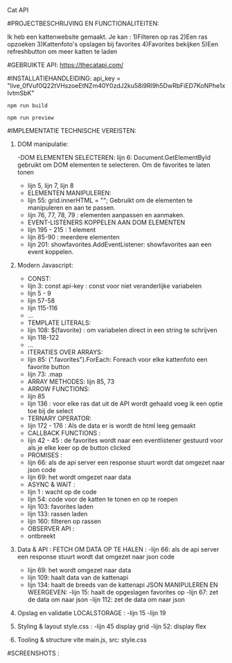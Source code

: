 Cat API

#PROJECTBESCHRIJVING EN FUNCTIONALITEITEN: 

Ik heb een kattenwebsite gemaakt. 
Je kan : 
1)Filteren op ras 
2)Een ras opzoeken
3)Kattenfoto's opslagen bij favorites 
4)Favorites bekijken
5)Een refreshbutton om meer katten te laden

#GEBRUIKTE API:
https://thecatapi.com/ 

#INSTALLATIEHANDLEIDING: 
api_key = "live_0fVuf0Q22tVHszoeEtNZm40Y0zdJ2ku58i9Rl9h5DwRbFiED7KoNPhe1xIvtmSbK" 

    npm run build

    npm run preview


#IMPLEMENTATIE TECHNISCHE VEREISTEN: 
1) DOM manipulatie:
   
   -DOM ELEMENTEN SELECTEREN:
    lijn 6: Document.GetElementById gebruikt om DOM elementen te selecteren. Om de favorites te laten tonen
   - lijn 5, lijn 7, lijn 8
   - ELEMENTEN MANIPULEREN: 
   -  lijn 55: grid.innerHTML = ""; Gebruikt om de elementen te manipuleren en aan te passen.
   -  lijn 76, 77, 78, 79 : elementen aanpassen en aanmaken.
   -  EVENT-LISTENERS KOPPELEN AAN DOM ELEMENTEN
   -  lijn 195 - 215 : 1 element
   -  lijn 85-90 : meerdere elementen 
   - lijn 201: showfavorites.AddEventListener: showfavorites aan een event koppelen.

3) Modern Javascript:
   - CONST:
   - lijn 3: const api-key : const voor niet veranderlijke variabelen
   - lijn 5 - 9
   - lijn 57-58
   - lijn 115-116
   - ...
   - TEMPLATE LITERALS:
   - lijn 108: ${favorite} : om variabelen direct in een string te schrijven
   - lijn 118-122
   - ... 
   - ITERATIES OVER ARRAYS:
   - lijn 85: (".favorites").ForEach: Foreach voor elke kattenfoto een favorite button
   - lijn 73: .map
   - ARRAY METHODES: lijn 85, 73
   - ARROW FUNCTIONS:
   - lijn 85
   - lijn 136 : voor elke ras dat uit de API wordt gehaald voeg ik een optie toe bij de select
   - TERNARY OPERATOR: 
   - lijn 172 - 176 : Als de data er is wordt de html leeg gemaakt
   - CALLBACK FUNCTIONS :
   - lijn 42 - 45 : de favorites wordt naar een eventlistener gestuurd voor als je elke keer op de button clicked
   - PROMISES :
   - lijn 66: als de api server een response stuurt wordt dat omgezet naar json code
   - lijn 69: het wordt omgezet naar data
   - ASYNC & WAIT :
   - lijn 1 : wacht op de code
   - lijn 54: code voor de katten te tonen en op te roepen
   - lijn 103: favorites laden
   - lijn 133: rassen laden
   - lijn 160: filteren op rassen 
   - OBSERVER API :
   - ontbreekt

  4) Data & API :
     FETCH OM DATA OP TE HALEN :
     -lijn 66: als de api server een response stuurt wordt dat omgezet naar json code
     - lijn 69: het wordt omgezet naar data
     - lijn 109: haalt data van de kattenapi
     - lijn 134: haalt de breeds van de kattenapi
     JSON MANIPULEREN EN WEERGEVEN:
     -lijn 15: haalt de opgeslagen favorites op
     -lijn 67: zet de data om naar json
     -lijn 112: zet de data om naar json
  5) Opslag en validatie
     LOCALSTORAGE :
     -lijn 15
     -lijn 19
  6) Styling & layout
     style.css :
     -lijn 45 display grid
     -lijn 52: display flex 
  8) Tooling & structure
     vite
     main.js, src: style.css

#SCREENSHOTS : 
     

